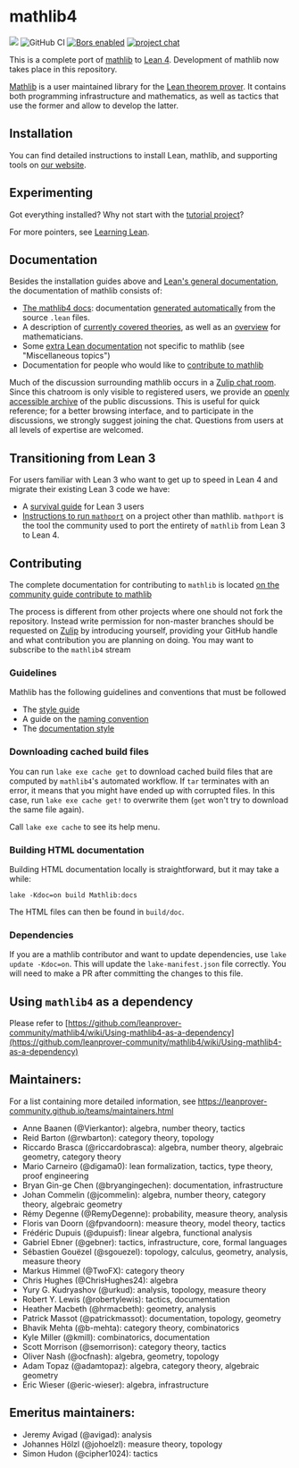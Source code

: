 # mathlib4

![](https://github.com/leanprover-community/mathlib4/workflows/continuous%20integration/badge.svg?branch=master)
![GitHub CI](https://github.com/leanprover-community/mathlib4/workflows/continuous%20integration/badge.svg?branch=master)
[![Bors enabled](https://bors.tech/images/badge_small.svg)](https://app.bors.tech/repositories/37904)
[![project chat](https://img.shields.io/badge/zulip-join_chat-brightgreen.svg)](https://leanprover.zulipchat.com)

This is a complete port of [mathlib](https://github.com/leanprover-community/mathlib) to [Lean 4](https://leanprover.github.io/).
Development of mathlib now takes place in this repository.

[Mathlib](https://leanprover-community.github.io) is a user maintained library for the [Lean theorem prover](https://leanprover.github.io).
It contains both programming infrastructure and mathematics,
as well as tactics that use the former and allow to develop the latter.

## Installation

You can find detailed instructions to install Lean, mathlib, and supporting tools on [our website](https://leanprover-community.github.io/get_started.html).

## Experimenting

Got everything installed? Why not start with the [tutorial project](https://leanprover-community.github.io/install/project.html)?

For more pointers, see [Learning Lean](https://leanprover-community.github.io/learn.html).

## Documentation

Besides the installation guides above and [Lean's general
documentation](https://leanprover.github.io/documentation/), the documentation
of mathlib consists of:

- [The mathlib4 docs](https://leanprover-community.github.io/mathlib4_docs/index.html): documentation [generated
  automatically](https://github.com/leanprover-community/doc-gen4) from the source `.lean` files.
- A description of [currently covered theories](https://leanprover-community.github.io/theories.html),
  as well as an [overview](https://leanprover-community.github.io/mathlib-overview.html) for mathematicians.
- Some [extra Lean documentation](https://leanprover-community.github.io/learn.html) not specific to mathlib (see "Miscellaneous topics")
- Documentation for people who would like to [contribute to mathlib](https://leanprover-community.github.io/contribute/index.html)

Much of the discussion surrounding mathlib occurs in a
[Zulip chat room](https://leanprover.zulipchat.com/). Since this
chatroom is only visible to registered users, we provide an
[openly accessible archive](https://leanprover-community.github.io/archive/)
of the public discussions. This is useful for quick reference; for a
better browsing interface, and to participate in the discussions, we strongly
suggest joining the chat. Questions from users at all levels of expertise are
welcomed.

## Transitioning from Lean 3

For users familiar with Lean 3 who want to get up to speed in Lean 4 and migrate their existing
Lean 3 code we have:

- A [survival guide](https://github.com/leanprover-community/mathlib4/wiki/Lean-4-survival-guide-for-Lean-3-users)
  for Lean 3 users
- [Instructions to run `mathport`](https://github.com/leanprover-community/mathport#running-on-a-project-other-than-mathlib)
  on a project other than mathlib. `mathport` is the tool the community used to port the entirety
  of `mathlib` from Lean 3 to Lean 4.

## Contributing

The complete documentation for contributing to ``mathlib`` is located
[on the community guide contribute to mathlib](https://leanprover-community.github.io/contribute/index.html)

The process is different from other projects where one should not fork the repository.
Instead write permission for non-master branches should be requested on [Zulip](https://leanprover.zulipchat.com)
by introducing yourself, providing your GitHub handle and what contribution you are planning on doing.
You may want to subscribe to the `mathlib4` stream

### Guidelines

Mathlib has the following guidelines and conventions that must be followed

 - The [style guide](https://leanprover-community.github.io/contribute/style.html)
 - A guide on the [naming convention](https://leanprover-community.github.io/contribute/naming.html)
 - The [documentation style](https://leanprover-community.github.io/contribute/doc.html)

### Downloading cached build files

You can run `lake exe cache get` to download cached build files that are computed by `mathlib4`'s automated workflow.
If `tar` terminates with an error, it means that you might have ended up with corrupted files.
In this case, run `lake exe cache get!` to overwrite them (`get` won't try to download the same file again).

Call `lake exe cache` to see its help menu.

### Building HTML documentation

Building HTML documentation locally is straightforward, but it may take a while:

```shell
lake -Kdoc=on build Mathlib:docs
```

The HTML files can then be found in `build/doc`.

### Dependencies

If you are a mathlib contributor and want to update dependencies, use `lake update -Kdoc=on`.
This will update the `lake-manifest.json` file correctly.
You will need to make a PR after committing the changes to this file.

## Using `mathlib4` as a dependency

Please refer to
[https://github.com/leanprover-community/mathlib4/wiki/Using-mathlib4-as-a-dependency](https://github.com/leanprover-community/mathlib4/wiki/Using-mathlib4-as-a-dependency)

## Maintainers:

For a list containing more detailed information, see https://leanprover-community.github.io/teams/maintainers.html

* Anne Baanen (@Vierkantor): algebra, number theory, tactics
* Reid Barton (@rwbarton): category theory, topology
* Riccardo Brasca (@riccardobrasca): algebra, number theory, algebraic geometry, category theory
* Mario Carneiro (@digama0): lean formalization, tactics, type theory, proof engineering
* Bryan Gin-ge Chen (@bryangingechen): documentation, infrastructure
* Johan Commelin (@jcommelin): algebra, number theory, category theory, algebraic geometry
* Rémy Degenne (@RemyDegenne): probability, measure theory, analysis
* Floris van Doorn (@fpvandoorn): measure theory, model theory, tactics
* Frédéric Dupuis (@dupuisf): linear algebra, functional analysis
* Gabriel Ebner (@gebner): tactics, infrastructure, core, formal languages
* Sébastien Gouëzel (@sgouezel): topology, calculus, geometry, analysis, measure theory
* Markus Himmel (@TwoFX): category theory
* Chris Hughes (@ChrisHughes24): algebra
* Yury G. Kudryashov (@urkud): analysis, topology, measure theory
* Robert Y. Lewis (@robertylewis): tactics, documentation
* Heather Macbeth (@hrmacbeth): geometry, analysis
* Patrick Massot (@patrickmassot): documentation, topology, geometry
* Bhavik Mehta (@b-mehta): category theory, combinatorics
* Kyle Miller (@kmill): combinatorics, documentation
* Scott Morrison (@semorrison): category theory, tactics
* Oliver Nash (@ocfnash): algebra, geometry, topology
* Adam Topaz (@adamtopaz): algebra, category theory, algebraic geometry
* Eric Wieser (@eric-wieser): algebra, infrastructure

## Emeritus maintainers:

* Jeremy Avigad (@avigad): analysis
* Johannes Hölzl (@johoelzl): measure theory, topology
* Simon Hudon (@cipher1024): tactics
